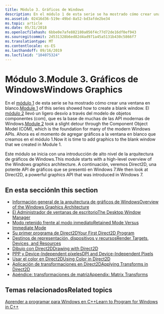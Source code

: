```yaml
---
title: Módulo 3. Gráficos de Windows
description: En el módulo 1 de esta serie se ha mostrado cómo crear una ventana en blanco.
ms.assetid: 02416d36-519e-49bd-8a52-bd3afde2be34
ms.topic: article
ms.date: 05/31/2018
ms.openlocfilehash: 6bbe0e7afe882180a056f4c77d72de16df0ef943
ms.sourcegitcommit: 2d531328b6ed82d4ad971a45a5131b430c5866f7
ms.translationtype: MT
ms.contentlocale: es-ES
ms.lasthandoff: 09/16/2019
ms.locfileid: "104075324"
---
```

# <a name="module-3-windows-graphics"></a><span data-ttu-id="cba1e-104">Módulo 3.</span><span class="sxs-lookup"><span data-stu-id="cba1e-104">Module 3.</span></span> <span data-ttu-id="cba1e-105">Gráficos de Windows</span><span class="sxs-lookup"><span data-stu-id="cba1e-105">Windows Graphics</span></span>

<span data-ttu-id="cba1e-106">En el [módulo 1](your-first-windows-program.md) de esta serie se ha mostrado cómo crear una ventana en blanco.</span><span class="sxs-lookup"><span data-stu-id="cba1e-106">[Module 1](your-first-windows-program.md) of this series showed how to create a blank window.</span></span> <span data-ttu-id="cba1e-107">El [módulo 2](module-2--using-com-in-your-windows-program.md) llevó un ligero desvío a través del modelo de objetos componentes (com), que es la base de muchas de las API modernas de Windows.</span><span class="sxs-lookup"><span data-stu-id="cba1e-107">[Module 2](module-2--using-com-in-your-windows-program.md) took a slight detour through the Component Object Model (COM), which is the foundation for many of the modern Windows APIs.</span></span> <span data-ttu-id="cba1e-108">Ahora es el momento de agregar gráficos a la ventana en blanco que creamos en el módulo 1.</span><span class="sxs-lookup"><span data-stu-id="cba1e-108">Now it is time to add graphics to the blank window that we created in Module 1.</span></span>

<span data-ttu-id="cba1e-109">Este módulo se inicia con una introducción de alto nivel de la arquitectura de gráficos de Windows.</span><span class="sxs-lookup"><span data-stu-id="cba1e-109">This module starts with a high-level overview of the Windows graphics architecture.</span></span> <span data-ttu-id="cba1e-110">A continuación, veremos Direct2D, una potente API de gráficos que se presentó en Windows 7.</span><span class="sxs-lookup"><span data-stu-id="cba1e-110">We then look at Direct2D, a powerful graphics API that was introduced in Windows 7.</span></span>

## <a name="in-this-section"></a><span data-ttu-id="cba1e-111">En esta sección</span><span class="sxs-lookup"><span data-stu-id="cba1e-111">In this section</span></span>

-   [<span data-ttu-id="cba1e-112">Información general de la arquitectura de gráficos de Windows</span><span class="sxs-lookup"><span data-stu-id="cba1e-112">Overview of the Windows Graphics Architecture</span></span>](overview-of-the-windows-graphics-architecture.md)
-   [<span data-ttu-id="cba1e-113">El Administrador de ventanas de escritorio</span><span class="sxs-lookup"><span data-stu-id="cba1e-113">The Desktop Window Manager</span></span>](the-desktop-window-manager.md)
-   [<span data-ttu-id="cba1e-114">Modo retenido frente al modo inmediato</span><span class="sxs-lookup"><span data-stu-id="cba1e-114">Retained Mode Versus Immediate Mode</span></span>](retained-mode-versus-immediate-mode.md)
-   [<span data-ttu-id="cba1e-115">Su primer programa de Direct2D</span><span class="sxs-lookup"><span data-stu-id="cba1e-115">Your First Direct2D Program</span></span>](your-first-direct2d-program.md)
-   [<span data-ttu-id="cba1e-116">Destinos de representación, dispositivos y recursos</span><span class="sxs-lookup"><span data-stu-id="cba1e-116">Render Targets, Devices, and Resources</span></span>](render-targets--devices--and-resources.md)
-   [<span data-ttu-id="cba1e-117">Dibujo con Direct2D</span><span class="sxs-lookup"><span data-stu-id="cba1e-117">Drawing with Direct2D</span></span>](drawing-with-direct2d.md)
-   [<span data-ttu-id="cba1e-118">PPP y Device-Independent píxeles</span><span class="sxs-lookup"><span data-stu-id="cba1e-118">DPI and Device-Independent Pixels</span></span>](dpi-and-device-independent-pixels.md)
-   [<span data-ttu-id="cba1e-119">Usar el color en Direct2D</span><span class="sxs-lookup"><span data-stu-id="cba1e-119">Using Color in Direct2D</span></span>](using-color-in-direct2d.md)
-   [<span data-ttu-id="cba1e-120">Aplicación de transformaciones en Direct2D</span><span class="sxs-lookup"><span data-stu-id="cba1e-120">Applying Transforms in Direct2D</span></span>](applying-transforms-in-direct2d.md)
-   [<span data-ttu-id="cba1e-121">Apéndice: transformaciones de matriz</span><span class="sxs-lookup"><span data-stu-id="cba1e-121">Appendix: Matrix Transforms</span></span>](appendix--matrix-transforms.md)

## <a name="related-topics"></a><span data-ttu-id="cba1e-122">Temas relacionados</span><span class="sxs-lookup"><span data-stu-id="cba1e-122">Related topics</span></span>

<dl> <dt>

[<span data-ttu-id="cba1e-123">Aprender a programar para Windows en C++</span><span class="sxs-lookup"><span data-stu-id="cba1e-123">Learn to Program for Windows in C++</span></span>](learn-to-program-for-windows.md)
</dt> </dl>

 

 





